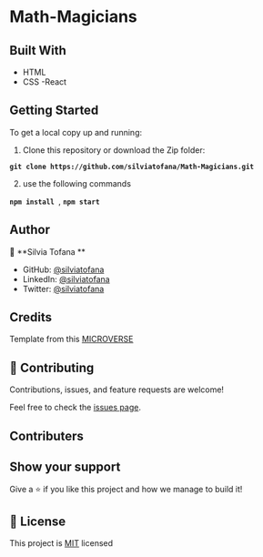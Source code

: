 # Math-Magicians

## Built With

- HTML
- CSS
-React

## Getting Started

To get a local copy up and running:

1. Clone this repository or download the Zip folder:

**``git clone https://github.com/silviatofana/Math-Magicians.git``**

2. use the following commands

**``npm install ``**, 
**``npm start``**

## Author

👤 **Silvia Tofana **
- GitHub: [@silviatofana](https://github.com/silviatofana)
- LinkedIn: [@silviatofana](www.linkedin.com/in/silvia-tofana-10b852186)
- Twitter: [@silviatofana](https://twitter.com/SilviaTofana)
## Credits

Template from this [MICROVERSE](https://www.microverse.org/)

## 🤝 Contributing

Contributions, issues, and feature requests are welcome!

Feel free to check the [issues page](https://github.com/silviatofana/Math-Magicians.git/issues).

## Contributers

## Show your support

Give a ⭐️ if you like this project and how we manage to build it!

## 📝 License

This project is [MIT](./MIT.md) licensed
